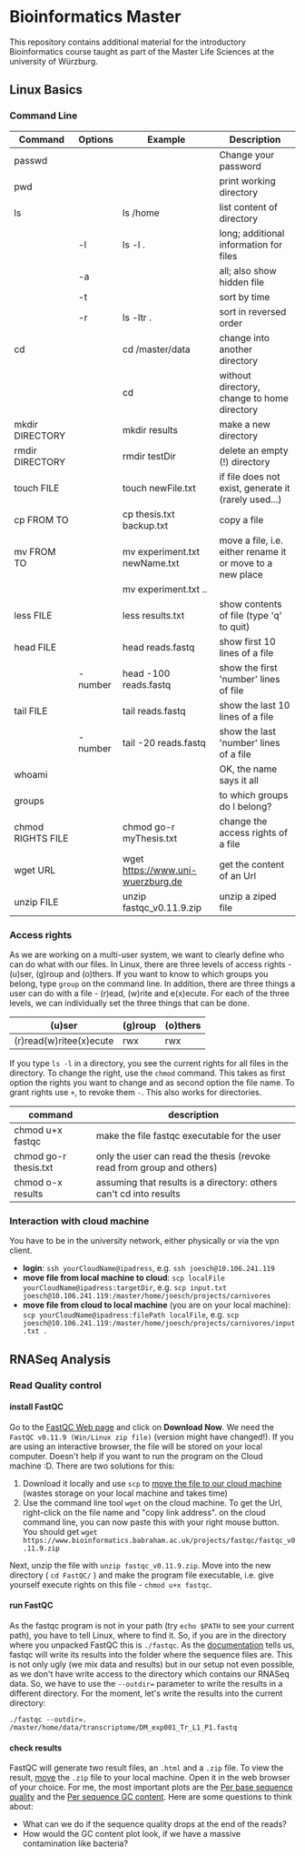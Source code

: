 # Bioinformatics Master

This repository contains additional material for the introductory Bioinformatics course taught as part of the Master Life Sciences at the university of Würzburg. 

## Linux Basics

### Command Line

| Command           | Options | Example                           | Description                                               |
|-------------------|---------|-----------------------------------|-----------------------------------------------------------|
| passwd            |         |                                   | Change your password                                      |
| pwd               |         |                                   | print working directory                                   |
| ls                |         | ls /home                          | list content of directory                                 |
|                   | -l      | ls -l .                           | long; additional information for files                    |
|                   | -a      |                                   | all; also show hidden file                                |
|                   | -t      |                                   | sort by time                                              |
|                   | -r      | ls -ltr .                         | sort in reversed order                                    |
| cd                |         | cd /master/data                   | change into another directory                             |
|                   |         | cd                                | without directory, change to home directory               |
| mkdir DIRECTORY   |         | mkdir results                     | make a new directory                                      |
| rmdir DIRECTORY   |         | rmdir testDir                     | delete an empty (!) directory                             |
| touch FILE        |         | touch newFile.txt                 | if file does not exist, generate it (rarely used...)      |
| cp FROM TO        |         | cp thesis.txt backup.txt          | copy a file                                               |
| mv FROM TO        |         | mv experiment.txt newName.txt     | move a file, i.e. either rename it or move to a new place |
|                   |         | mv experiment.txt ..              |                                                           |
| less FILE         |         | less results.txt                  | show contents of file (type 'q' to quit)                  |
| head FILE         |         | head reads.fastq                  | show first 10 lines of a file                             |
|                   | -number | head -100 reads.fastq             | show the first 'number' lines of file                     |
| tail FILE         |         | tail reads.fastq                  | show the last 10 lines of a file                          |
|                   | -number | tail -20 reads.fastq              | show the last 'number' lines of a file                    |
| whoami            |         |                                   | OK, the name says it all                                  |
| groups            |         |                                   | to which groups do I belong?                              |
| chmod RIGHTS FILE |         | chmod go-r myThesis.txt           | change the access rights of a file                        |
| wget URL          |         | wget https://www.uni-wuerzburg.de | get the content of an Url                                 |
| unzip FILE        |         | unzip fastqc_v0.11.9.zip          | unzip a ziped file                                        |

### Access rights

As we are working on a multi-user system, we want to clearly define who can do what with our files. In Linux, there are three levels of access rights - (u)ser, (g)roup and (o)thers. If you want to know to which groups you belong, type `group` on the command line. In addition, there are three things a user can do with a file - (r)ead, (w)rite and e(x)ecute. For each of the three levels, we can individually set the three things that can be done.

| (u)ser                  | (g)roup | (o)thers |
|-------------------------|---------|----------|
| (r)read(w)ritee(x)ecute | rwx     | rwx      |

If you type `ls -l` in a directory, you see the current rights for all files in the directory. To change the right, use the `chmod` command. This takes as first option the rights you want to change and as second option the file name. To grant rights use `+`, to revoke them `-`. This also works for directories.

| command               | description                                                           |
|-----------------------|-----------------------------------------------------------------------|
| chmod u+x fastqc      | make the file fastqc executable for the user                          |
| chmod go-r thesis.txt | only the user can read the thesis (revoke read from group and others) |
| chmod o-x results     | assuming that results is a directory: others can't cd into results    |

### Interaction with cloud machine

You have to be in the university network, either physically or via the vpn client.

- **login**: `ssh yourCloudName@ipadress`, e.g. `ssh joesch@10.106.241.119`
- **move file from local machine to cloud**: `scp localFile yourCloudName@ipadress:targetDir`, e.g. `scp input.txt joesch@10.106.241.119:/master/home/joesch/projects/carnivores`
- **move file from cloud to local machine** (you are on your local machine): `scp yourCloudName@ipadress:filePath localFile`, e.g. `scp joesch@10.106.241.119:/master/home/joesch/projects/carnivores/input.txt .` 

## RNASeq Analysis

### Read Quality control

#### install FastQC

Go to the [FastQC Web page](https://www.bioinformatics.babraham.ac.uk/projects/fastqc/) and click on **Download Now**. We need the `FastQC v0.11.9 (Win/Linux zip file)` (version might have changed!). If you are using an interactive browser, the file will be stored on your local computer. Doesn't help if you want to run the program on the Cloud machine :D. There are two solutions for this:
1. Download it locally and use `scp` to [move the file to our cloud machine](#interaction-with-cloud-machine) (wastes storage on your local machine and takes time)
2. Use the command line tool `wget` on the cloud machine. To get the Url, right-click on the file name and "copy link address". on the cloud command line, you can now paste this with your right mouse button. You should get `wget https://www.bioinformatics.babraham.ac.uk/projects/fastqc/fastqc_v0.11.9.zip`

Next, unzip the file with `unzip fastqc_v0.11.9.zip`. Move into the new directory ( `cd FastQC/` ) and make the program file executable, i.e. give yourself execute rights on this file - `chmod u+x fastqc`.

#### run FastQC

As the fastqc program is not in your path (try `echo $PATH` to see your current path), you have to tell Linux, where to find it. So, if you are in the directory where you unpacked FastQC this is `./fastqc`. As the [documentation](https://raw.githubusercontent.com/s-andrews/FastQC/master/INSTALL.txt) tells us, fastqc will write its results into the folder where the sequence files are. This is not only ugly (we mix data and results) but in our setup not even possible, as we don't have write access to the directory which contains our RNASeq data. So, we have to use the `--outdir=` parameter to write the results in a different directory. For the moment, let's write the results into the current directory:
```
./fastqc --outdir=. /master/home/data/transcriptome/DM_exp001_Tr_L1_P1.fastq
```

#### check results

FastQC will generate two result files, an `.html` and a `.zip` file. To view the result, [move](#interaction-with-cloud-machine) the `.zip` file to your local machine. Open it in the web browser of your choice. For me, the most important plots are the [Per base sequence quality](DM_exp001_Tr_L1_P1_fastqc.html#M1) and the [Per sequence GC content](DM_exp001_Tr_L1_P1_fastqc.html#M5). Here are some questions to think about:

- What can we do if the sequence quality drops at the end of the reads?
- How would the GC content plot look, if we have a massive contamination like bacteria?